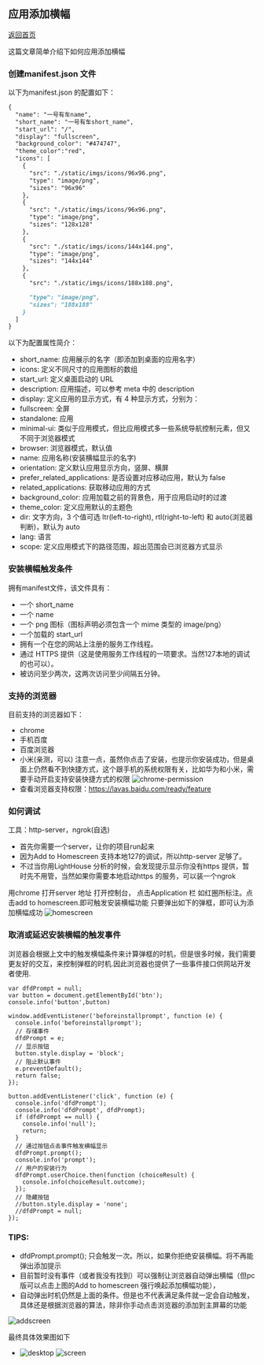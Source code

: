 ## 应用添加横幅
[返回首页](../../README.md)

这篇文章简单介绍下如何应用添加横幅

### 创建manifest.json 文件


以下为manifest.json 的配置如下：

```markdown
{
  "name": "一号有车name",
  "short_name": "一号有车short_name",
  "start_url": "/",
  "display": "fullscreen",
  "background_color": "#474747",
  "theme_color":"red",
  "icons": [
    {
      "src": "./static/imgs/icons/96x96.png",
      "type": "image/png",
      "sizes": "96x96"
    },
    {
      "src": "./static/imgs/icons/96x96.png",
      "type": "image/png",
      "sizes": "128x128"
    },
    {
      "src": "./static/imgs/icons/144x144.png",
      "type": "image/png",
      "sizes": "144x144"
    },
    {
      "src": "./static/imgs/icons/188x188.png",

      "type": "image/png",
      "sizes": "188x188"
    }
  ]
}
```
以下为配置属性简介：
- short_name: 应用展示的名字（即添加到桌面的应用名字）
- icons: 定义不同尺寸的应用图标的数组
- start_url: 定义桌面启动的 URL
- description: 应用描述，可以参考 meta 中的 description
- display: 定义应用的显示方式，有 4 种显示方式，分别为：
- fullscreen: 全屏
- standalone: 应用
- minimal-ui: 类似于应用模式，但比应用模式多一些系统导航控制元素，但又不同于浏览器模式
- browser: 浏览器模式，默认值
- name: 应用名称(安装横幅显示的名字)
- orientation: 定义默认应用显示方向，竖屏、横屏
- prefer_related_applications: 是否设置对应移动应用，默认为 false
- related_applications: 获取移动应用的方式
- background_color: 应用加载之前的背景色，用于应用启动时的过渡
- theme_color: 定义应用默认的主题色
- dir: 文字方向，3 个值可选 ltr(left-to-right), rtl(right-to-left) 和 auto(浏览器判断)，默认为 auto
- lang: 语言
- scope: 定义应用模式下的路径范围，超出范围会已浏览器方式显示


### 安装横幅触发条件
拥有manifest文件，该文件具有：
- 一个 short_name
- 一个 name
- 一个 png 图标（图标声明必须包含一个 mime 类型的 image/png）
- 一个加载的 start_url
- 拥有一个在您的网站上注册的服务工作线程。
- 通过 HTTPS 提供（这是使用服务工作线程的一项要求。当然127本地的调试的也可以）。
- 被访问至少两次，这两次访问至少间隔五分钟。

### 支持的浏览器
目前支持的浏览器如下：
- chrome
- 手机百度
- 百度浏览器
- 小米(亲测，可以)
注意一点，虽然你点击了安装，也提示你安装成功，但是桌面上仍然看不到快捷方式，这个跟手机的系统权限有关，比如华为和小米，需要手动开启支持安装快捷方式的权限
![chrome-permission](images/chrome-permission.png)
- 查看浏览器支持权限：https://lavas.baidu.com/ready/feature
### 如何调试
工具：http-server，ngrok(自选)
- 首先你需要一个server，让你的项目run起来
- 因为Add to Homescreen 支持本地127的调试，所以http-server 足够了。
- 不过当你用LightHouse 分析的时候，会发现提示显示你没有https 提供，暂时先不用管，当然如果你需要本地启动https 的服务，可以装一个ngrok

用chrome 打开server 地址
打开控制台， 点击Application 栏
如红圈所标注。点击add to homescreen.即可触发安装横幅功能
只要弹出如下的弹框，即可认为添加横幅成功
![homescreen](images/homescreen.png)

### 取消或延迟安装横幅的触发事件
浏览器会根据上文中的触发横幅条件来计算弹框的时机，但是很多时候，我们需要更友好的交互，来控制弹框的时机.因此浏览器也提供了一些事件接口供网站开发者使用.

```
var dfdPrompt = null;
var button = document.getElementById('btn');
console.info('button',button)

window.addEventListener('beforeinstallprompt', function (e) {
  console.info('beforeinstallprompt');
  // 存储事件
  dfdPrompt = e;
  // 显示按钮
  button.style.display = 'block';
  // 阻止默认事件
  e.preventDefault();
  return false;
});

button.addEventListener('click', function (e) {
  console.info('dfdPrompt');
  console.info('dfdPrompt', dfdPrompt);
  if (dfdPrompt == null) {
    console.info('null');
    return;
  }
  // 通过按钮点击事件触发横幅显示
  dfdPrompt.prompt();
  console.info('prompt');
  // 用户的安装行为
  dfdPrompt.userChoice.then(function (choiceResult) {
    console.info(choiceResult.outcome);
  });
  // 隐藏按钮
  //button.style.display = 'none';
  //dfdPrompt = null;
});

```
### TIPS:
- dfdPrompt.prompt(); 只会触发一次。所以，如果你拒绝安装横幅。将不再能弹出添加提示
- 目前暂时没有事件（或者我没有找到）可以强制让浏览器自动弹出横幅（但pc版可以点击上图的Add to homescreen 强行唤起添加横幅功能），
- 自动弹出时机仍然是上面的条件。但是也不代表满足条件就一定会自动触发，具体还是根据浏览器的算法，除非你手动点击浏览器的添加到主屏幕的功能

![addscreen](images/addscreen.png)

最终具体效果图如下

- ![desktop](images/desktop.png)  ![screen](images/screen.png)
